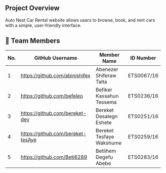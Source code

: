 ## Project Overview
Auto Nest Car Rental website allows users to browse, book, and rent cars with a simple, user-friendly interface.

## 👥 Team Members
| No. | GitHub Username | Member Name                 | ID Number       |
| --- | --------------- | --------------------------- | --------------- |
| 1   | https://github.com/abinishifex            | Abenezer Shiferaw Talta     | ETS0067/16                |
| 2   | https://github.com/befeleo                | Befiker Kassahun Tessema    | ETS0236/16                |
| 3   | https://github.com/bereket-dev             | Bereket Desalegn Eshete     | ETS0251/16                |
| 4   | https://github.com/bereket-tesAye          |Bereket Tesfaye Wakshume    |ETS0259/16                 |
| 5   |   https://github.com/Beti6289              |   Betlihem Degefu Abebe    |  ETS0283/16               |
